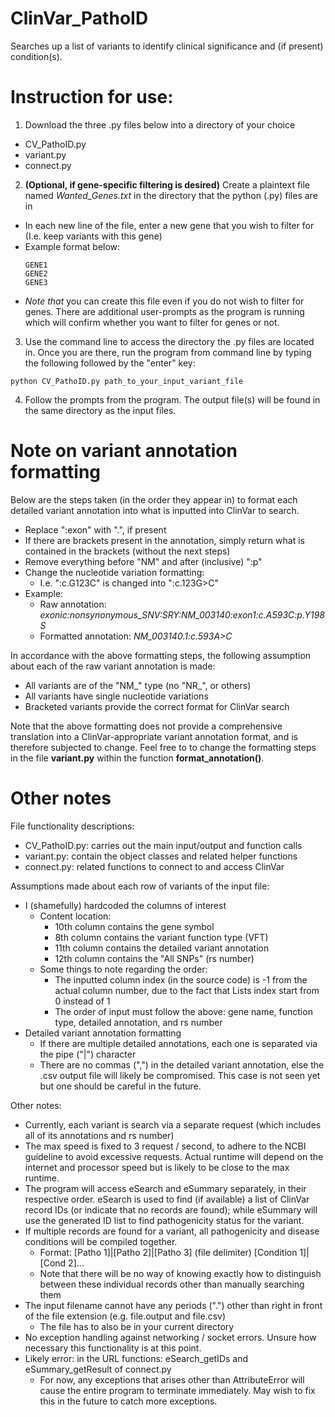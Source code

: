 # ClinVar_PathoID
Searches up a list of variants to identify clinical significance and (if present) condition(s).

# Instruction for use:
1. Download the three .py files below into a directory of your choice
  - CV_PathoID.py
  - variant.py
  - connect.py

2. **(Optional, if gene-specific filtering is desired)** Create a plaintext file named *Wanted_Genes.txt* in the directory that the python (.py) files are in
  - In each new line of the file, enter a new gene that you wish to filter for (I.e. keep variants with this gene)
  - Example format below:
    ```
    GENE1
    GENE2
    GENE3
    ```
  - *Note that* you can create this file even if you do not wish to filter for genes. There are additional user-prompts as the program is running which will confirm whether you want to filter for genes or not.

3. Use the command line to access the directory the .py files are located in. Once you are there, run the program from command line by typing the following followed by the "enter" key:
  ```
  python CV_PathoID.py path_to_your_input_variant_file
  ```

4. Follow the prompts from the program. The output file(s) will be found in the same directory as the input files.


# Note on variant annotation formatting
Below are the steps taken (in the order they appear in) to format each detailed variant annotation into what is inputted into ClinVar to search.
- Replace ":exon" with ".", if present
- If there are brackets present in the annotation, simply return what is contained in the brackets (without the next steps)
- Remove everything before "NM" and after (inclusive) ":p"
- Change the nucleotide variation formatting:
  - I.e. ":c.G123C" is changed into ":c.123G>C"
- Example:
  - Raw annotation: *exonic:nonsynonymous_SNV:SRY:NM_003140:exon1:c.A593C:p.Y198S*
  - Formatted annotation: *NM_003140.1:c.593A>C*

In accordance with the above formatting steps, the following assumption about each of the raw variant annotation is made:
- All variants are of the "NM_" type (no "NR_", or others)
- All variants have single nucleotide variations
- Bracketed variants provide the correct format for ClinVar search

Note that the above formatting does not provide a comprehensive translation into a ClinVar-appropriate variant annotation format, and is therefore subjected to change. Feel free to to change the formatting steps in the file **variant.py** within the function **format_annotation()**.

# Other notes
File functionality descriptions:
 - CV_PathoID.py: carries out the main input/output and function calls
 - variant.py: contain the object classes and related helper functions
 - connect.py: related functions to connect to and access ClinVar

Assumptions made about each row of variants of the input file:
- I (shamefully) hardcoded the columns of interest
  - Content location:
    - 10th column contains the gene symbol
    - 8th column contains the variant function type (VFT)
    - 11th column contains the detailed variant annotation
    - 12th column contains the "All SNPs" (rs number)
  - Some things to note regarding the order:
    - The inputted column index (in the source code) is -1 from the actual column number, due to the fact that Lists index start from 0 instead of 1
    - The order of input must follow the above: gene name, function type, detailed annotation, and rs number
- Detailed variant annotation formatting
  - If there are multiple detailed annotations, each one is separated via the pipe ("|") character
  - There are no commas (",") in the detailed variant annotation, else the .csv output file will likely be compromised. This case is not seen yet but one should be careful in the future.

Other notes:
- Currently, each variant is search via a separate request (which includes all of its annotations and rs number)
- The max speed is fixed to 3 request / second, to adhere to the NCBI guideline to avoid excessive requests. Actual runtime will depend on the internet and processor speed but is likely to be close to the max runtime.
- The program will access eSearch and eSummary separately, in their respective order. eSearch is used to find (if available) a list of ClinVar record IDs (or indicate that no records are found); while eSummary will use the generated ID list to find pathogenicity status for the variant.
- If multiple records are found for a variant, all pathogenicity and disease conditions will be compiled together.
  - Format: [Patho 1]|[Patho 2]|[Patho 3] (file delimiter) [Condition 1]|[Cond 2]...
  - Note that there will be no way of knowing exactly how to distinguish between these individual records other than manually searching them
- The input filename cannot have any periods (".") other than right in front of the file extension (e.g. file.output and file.csv)
  - The file has to also be in your current directory
- No exception handling against networking / socket errors. Unsure how necessary this functionality is at this point.
- Likely error: in the URL functions: eSearch_getIDs and eSummary_getResult of connect.py
  - For now, any exceptions that arises other than AttributeError will cause the entire program to terminate immediately. May wish to fix this in the future to catch more exceptions.

